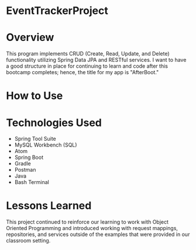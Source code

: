 # EventTrackerProject

# Overview

This program implements CRUD (Create, Read, Update, and Delete) functionality utilizing Spring Data JPA and RESTful services.  I want to have a good structure in place for continuing to learn and code after this bootcamp completes; hence, the title for my app is "AfterBoot."  

# How to Use

# Technologies Used

* Spring Tool Suite
* MySQL Workbench (SQL)
* Atom
* Spring Boot
* Gradle
* Postman
* Java
* Bash Terminal

# Lessons Learned

This project continued to reinforce our learning to work with Object Oriented Programming and introduced working with request mappings, repositories, and services outside of the examples that were provided in our classroom setting.
